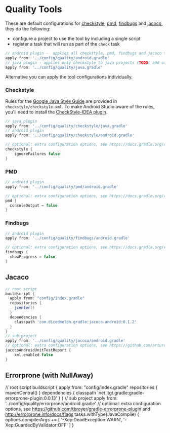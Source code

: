 # Quality Tools
These are default configurations for [checkstyle](https://github.com/checkstyle/checkstyle), [pmd](https://github.com/pmd/pmd), [findbugs](https://github.com/findbugsproject/findbugs) and [jacoco](https://github.com/jacoco/jacoco), they do the following:
* configure a project to use the tool by including a single script
* register a task that will run as part of the `check` task
```groovy
// android plugin -  applies all checkstyle, pmd, findbugs and jacoco to android projects
apply from: '../config/quality/android.gradle'
// java plugin - applies only checkstyle to java projects (TODO: add others)
apply from: '../config/quality/java.gradle'
```

Alternative you can apply the tool configurations individually.

### Checkstyle
Rules for the [Google Java Style Guide](https://google.github.io/styleguide/javaguide.html) are provided in `checkstyle/checkstyle.xml`.
To make Android Studio aware of the rules, you'll need to install the [CheckStyle-IDEA plugin](https://plugins.jetbrains.com/plugin/1065-checkstyle-idea).
```groovy
// java plugin
apply from: '../config/quality/checkstyle/java.gradle'
// android plugin
apply from: '../config/quality/checkstyle/android.gradle'

// optional: extra configuration options, see https://docs.gradle.org/current/dsl/org.gradle.api.plugins.quality.CheckstyleExtension.html
checkstyle {
    ignoreFailures false
}
```

### PMD
```groovy
// android plugin
apply from: '../config/quality/pmd/android.gradle'

// optional: extra configuration options, see https://docs.gradle.org/current/dsl/org.gradle.api.plugins.quality.PmdExtension.html
pmd {
  consoleOutput = false
}
```

### Findbugs
```groovy
// android plugin
apply from: '../config/quality/findbugs/android.gradle'

// optional: extra configuration options, see https://docs.gradle.org/current/dsl/org.gradle.api.plugins.quality.FindBugsExtension.html
findbugs {
  showProgress = false
}
```

## Jacaco
```groovy
// root script
buildscript {
  apply from: "config/index.gradle"
  repositories {
    jcenter()
  }
  dependencies {
    classpath 'com.dicedmelon.gradle:jacoco-android:0.1.2'
  }
}
// sub project
apply from: '../config/quality/jacoco/android.gradle'
// optional: extra configuration options, see https://github.com/arturdm/jacoco-android-gradle-plugin
jacocoAndroidUnitTestReport {
    xml.enabled false
}
```

## Errorprone (with NullAway)
// root script
buildscript {
  apply from: "config/index.gradle"
  repositories {
    mavenCentral()
  }
  dependencies {
    classpath 'net.ltgt.gradle:gradle-errorprone-plugin:0.0.13'
  }
}
// sub project
apply from: '../config/quality/errorprone/android.gradle'
// optional: extra configuration options, see https://github.com/tbroyer/gradle-errorprone-plugin and http://errorprone.info/docs/flags
tasks.withType(JavaCompile) {
    options.compilerArgs += [ '-Xep:DeadException:WARN', '-Xep:GuardedByValidator:OFF' ]
}
```